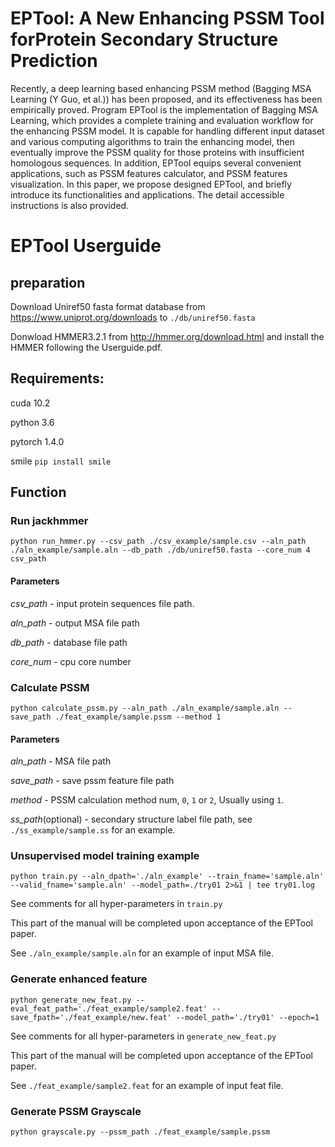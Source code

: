 # EPTool: A New Enhancing PSSM Tool forProtein Secondary Structure Prediction

Recently, a deep learning based enhancing PSSM method (Bagging MSA Learning (Y Guo, et al.)) has been proposed, and its effectiveness has been empirically proved. Program EPTool is the implementation of Bagging MSA Learning, which provides a complete training and evaluation workflow for the enhancing PSSM model. It is capable for handling different input dataset and various computing algorithms to train the enhancing model, then eventually improve the PSSM quality for those proteins with insufficient homologous sequences. In addition, EPTool equips several convenient applications, such as PSSM features calculator, and PSSM features visualization. In this paper, we propose designed EPTool, and briefly introduce its functionalities and applications. The detail accessible instructions is also provided. 

# EPTool Userguide

## preparation
Download Uniref50 fasta format database from https://www.uniprot.org/downloads to `./db/uniref50.fasta`

Donwload HMMER3.2.1 from http://hmmer.org/download.html and install the HMMER following the Userguide.pdf.

## Requirements:
cuda 10.2

python 3.6

pytorch 1.4.0

smile `pip install smile`

## Function
### Run jackhmmer
```
python run_hmmer.py --csv_path ./csv_example/sample.csv --aln_path ./aln_example/sample.aln --db_path ./db/uniref50.fasta --core_num 4
csv_path 
```
#### Parameters
*csv_path* - input protein sequences file path.

*aln_path* - output MSA file path

*db_path* - database file path

*core_num* - cpu core number

### Calculate PSSM
```
python calculate_pssm.py --aln_path ./aln_example/sample.aln --save_path ./feat_example/sample.pssm --method 1 
```
#### Parameters
*aln_path* - MSA file path

*save_path* - save pssm feature file path

*method* - PSSM calculation method num, `0`, `1` or `2`, Usually using `1`.

*ss_path*(optional) - secondary structure label file path, see `./ss_example/sample.ss` for an example.

### Unsupervised model training example
```
python train.py --aln_dpath='./aln_example' --train_fname='sample.aln' --valid_fname='sample.aln' --model_path=./try01 2>&1 | tee try01.log
```
See comments for all hyper-parameters in `train.py`

This part of the manual will be completed upon acceptance of the EPTool paper.

See `./aln_example/sample.aln` for an example of input MSA file.

### Generate enhanced feature
```
python generate_new_feat.py --eval_feat_path='./feat_example/sample2.feat' --save_fpath='./feat_example/new.feat' --model_path='./try01' --epoch=1
```
See comments for all hyper-parameters in `generate_new_feat.py`

This part of the manual will be completed upon acceptance of the EPTool paper.

See `./feat_example/sample2.feat` for an example of input feat file.

### Generate PSSM Grayscale
```
python grayscale.py --pssm_path ./feat_example/sample.pssm
```



